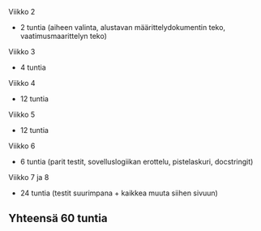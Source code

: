Viikko 2
- 2 tuntia (aiheen valinta, alustavan määrittelydokumentin teko, vaatimusmaarittelyn teko)

Viikko 3
- 4 tuntia 

Viikko 4
- 12 tuntia 

Viikko 5
- 12 tuntia 

Viikko 6
- 6 tuntia (parit testit, sovelluslogiikan erottelu, pistelaskuri, docstringit) 

Viikko 7 ja 8
- 24 tuntia (testit suurimpana + kaikkea muuta siihen sivuun)

## Yhteensä 60 tuntia
